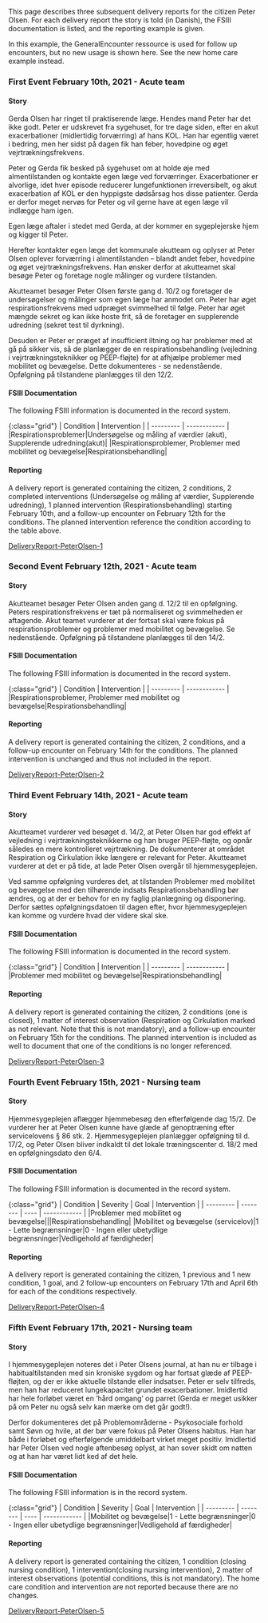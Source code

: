 This page describes three subsequent delivery reports for the citizen Peter Olsen.
For each delivery report the story is told (in Danish), the FSIII documentation is listed, and the reporting example is given.

In this example, the GeneralEncounter ressource is used for follow up encounters, but no new usage is shown here. See the new home care example instead.

### First Event February 10th, 2021 - Acute team 

#### Story
Gerda Olsen har ringet til praktiserende læge.
Hendes mand Peter har det ikke godt.
Peter er udskrevet fra sygehuset, for tre dage siden, efter en akut exacerbationer (midlertidig forværring) af hans KOL.
Han har egentlig været i bedring, men her sidst på dagen fik han feber, hovedpine og øget vejrtrækningsfrekvens. 

Peter og Gerda fik besked på sygehuset om at holde øje med almentilstanden og kontakte egen læge ved forværringer.
Exacerbationer er alvorlige, idet hver episode reducerer lungefunktionen irreversibelt, og akut exacerbation af KOL er den hyppigste dødsårsag hos disse patienter.
Gerda er derfor meget nervøs for Peter og vil gerne have at egen læge vil indlægge ham igen.

Egen læge aftaler i stedet med Gerda, at der kommer en sygeplejerske hjem og kigger til Peter.

Herefter kontakter egen læge det kommunale akutteam og oplyser at Peter Olsen oplever forværring i almentilstanden – blandt andet feber, hovedpine og øget vejrtrækningsfrekvens.
Han ønsker derfor at akutteamet skal besøge Peter og foretage nogle målinger og vurdere tilstanden.

Akutteamet besøger Peter Olsen første gang d. 10/2 og foretager de undersøgelser og målinger som egen læge har anmodet om.
Peter har øget respirationsfrekvens med udpræget svimmelhed til følge.
Peter har øget mængde sekret og kan ikke hoste frit, så de foretager en supplerende udredning (sekret test til dyrkning).

Desuden er Peter er præget af insufficient iltning og har problemer med at gå på sikker vis, så de planlægger de en respirationsbehandling (vejledning i vejrtrækningsteknikker og PEEP-fløjte) for at afhjælpe problemer med mobilitet og bevægelse.
Dette dokumenteres - se nedenstående. Opfølgning på tilstandene planlægges til den 12/2.

#### FSIII Documentation
The following FSIII information is documented in the record system.

{:class="grid"}
| Condition | Intervention |
| --------- | ------------ |
|Respirationsproblemer|Undersøgelse og måling af værdier (akut), Supplerende udredning(akut)|
|Respirationsproblemer, Problemer med mobilitet og bevægelse|Respirationsbehandling|

#### Reporting
A delivery report is generated containing the citizen, 2 conditions, 2 completed interventions (Undersøgelse og måling af værdier, Supplerende udredning), 1 planned intervention (Respirationsbehandling) starting February 10th, and a follow-up encounter on February 12th for the conditions. The planned intervention reference the condition according to the table above.

[DeliveryReport-PeterOlsen-1](Bundle-4768772b-67f3-4468-9a2f-ee9a0254a323.html)

### Second Event February 12th, 2021 - Acute team

#### Story
Akutteamet besøger Peter Olsen anden gang d. 12/2 til en opfølgning.
Peters respirationsfrekvens er tæt på normaliseret og svimmelheden er aftagende. Akut teamet vurderer at der fortsat skal være fokus på respirationsproblemer og problemer med mobilitet og bevægelse. Se nedenstående. Opfølgning på tilstandene planlægges til den 14/2.

#### FSIII Documentation
The following FSIII information is documented in the record system.

{:class="grid"}
| Condition | Intervention |
| --------- | ------------ |
|Respirationsproblemer, Problemer med mobilitet og bevægelse|Respirationsbehandling|

#### Reporting
A delivery report is generated containing the citizen, 2 conditions, and a follow-up encounter on February 14th for the conditions. The planned intervention is unchanged and thus not included in the report.

[DeliveryReport-PeterOlsen-2](Bundle-bad12c80-85ff-4b36-8396-414a1b58cd0d.html)

### Third Event February 14th, 2021 - Acute team

#### Story
Akutteamet vurderer ved besøget d. 14/2, at Peter Olsen har god effekt af vejledning i vejrtrækningsteknikkerne og han bruger PEEP-fløjte, og opnår således en mere kontrolleret vejrtrækning. De dokumenterer at området Respiration og Cirkulation ikke længere er relevant for Peter. Akutteamet vurderer at det er på tide, at lade Peter Olsen overgår til hjemmesygeplejen.

Ved samme opfølgning vurderes det, at tilstanden Problemer med mobilitet og bevægelse med den tilhørende indsats Respirationsbehandling bør ændres, og at der er behov for en ny faglig planlægning og disponering. Derfor sættes opfølgningsdatoen til dagen efter, hvor hjemmesygeplejen kan komme og vurdere hvad der videre skal ske.

#### FSIII Documentation
The following FSIII information is documented in the record system.

{:class="grid"}
| Condition | Intervention |
| --------- | ------------ |
|Problemer med mobilitet og bevægelse|Respirationsbehandling|

#### Reporting
A delivery report is generated containing the citizen, 2 conditions (one is closed), 1 matter of interest observation (Respiration og Cirkulation marked as not relevant. Note that this is not mandatory), and a follow-up encounter on February 15th for the conditions. The planned intervention is included as well to document that one of the conditions is no longer referenced.

[DeliveryReport-PeterOlsen-3](Bundle-3c4919f9-aec9-485f-808a-3f9ff6c95786.html)

### Fourth Event February 15th, 2021 - Nursing team

#### Story
Hjemmesygeplejen aflægger hjemmebesøg den efterfølgende dag 15/2. De vurderer her at Peter Olsen kunne have glæde af genoptræning efter servicelovens § 86 stk. 2. Hjemmesygeplejen planlægger opfølgning til d. 17/2, og Peter Olsen bliver indkaldt til det lokale træningscenter d. 18/2 med en opfølgningsdato den 6/4.

#### FSIII Documentation
The following FSIII information is documented in the record system.

{:class="grid"}
| Condition | Severity | Goal | Intervention |
| --------- | -------- | ---- | ------------ |
|Problemer med mobilitet og bevægelse|||Respirationsbehandling|
|Mobilitet og bevægelse (servicelov)|1 - Lette begrænsninger|0 - Ingen eller ubetydlige begrænsninger|Vedligehold af færdigheder|

#### Reporting
A delivery report is generated containing the citizen, 1 previous and 1 new condition, 1 goal, and 2 follow-up encounters on February 17th and April 6th for each of the conditions respectively.

[DeliveryReport-PeterOlsen-4](Bundle-d85460fb-b39e-4cf7-9750-12be44417dfd.html)

### Fifth Event February 17th, 2021 - Nursing team

#### Story
I hjemmesygeplejen noteres det i Peter Olsens journal, at han nu er tilbage i habitualtilstanden med sin kroniske sygdom og har fortsat glæde af PEEP-fløjten, og der er ikke aktuelle tilstande eller indsatser.
Peter er selv tilfreds, men han har reduceret lungekapacitet grundet exacerbationer.
Imidlertid har hele forløbet været en ’hård omgang’ og parret (Gerda er meget usikker på om Peter nu også selv kan mærke om det går godt!).

Derfor dokumenteres det på Problemområderne - Psykosociale forhold samt Søvn og hvile, at der bør være fokus på Peter Olsens habitus.
Han har både i forløbet og efterfølgende umiddelbart virket meget positiv.
Imidlertid har Peter Olsen ved nogle aftenbesøg oplyst, at han sover skidt om natten og at han har været lidt ked af det hele.

#### FSIII Documentation
The following FSIII information is in the record system.

{:class="grid"}
| Condition | Severity | Goal | Intervention |
| --------- | -------- | ---- | ------------ |
|Mobilitet og bevægelse|1 - Lette begrænsninger|0 - Ingen eller ubetydlige begrænsninger|Vedligehold af færdigheder|

#### Reporting
A delivery report is generated containing the citizen, 1 condition (closing nursing condition), 1 intervention(closing nursing intervention), 2 matter of interest observations (potential conditions, this is not mandatory). The home care condition and intervention are not reported because there are no changes.

[DeliveryReport-PeterOlsen-5](Bundle-616ce3ef-b7e8-46e1-aefc-ff5bde81b153.html)

